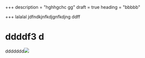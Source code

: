 +++
description = "hghhgchc gg"
draft = true
heading = "bbbbb"

+++
lalalal jdfndkjnfkdjgnfkdjng ddff

# ddddf3 d

ddddddd![](/uploads/coast.jpg)